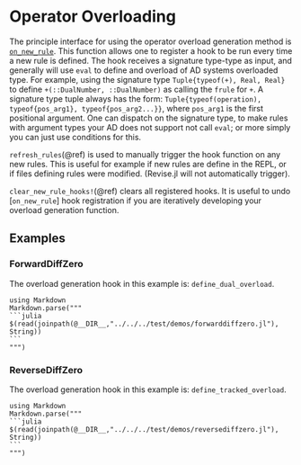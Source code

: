 # Operator Overloading

The principle interface for using the operator overload generation method is [`on_new_rule`](@ref).
This function allows one to register a hook to be run every time a new rule is defined.
The hook receives a signature type-type as input, and generally will use `eval` to define
and overload of AD systems overloaded type.
For example, using the signature type `Tuple{typeof(+), Real, Real}` to define 
`+(::DualNumber, ::DualNumber)` as calling the `frule` for `+`.
A signature type tuple always has the form:
`Tuple{typeof(operation), typeof{pos_arg1}, typeof{pos_arg2...}}`, where `pos_arg1` is the
first positional argument.
One can dispatch on the signature type, to make rules with argument types your AD does not support not call `eval`;
or more simply you can just use conditions for this.

`refresh_rules`(@ref) is used to manually trigger the hook function on any new rules.
This is useful for example if new rules are define in the REPL, or if files defining rules were modified.
(Revise.jl will not automatically trigger).

`clear_new_rule_hooks!`(@ref) clears all registered hooks.
It is useful to undo [`on_new_rule`] hook registration if you are iteratively developing your overload generation function.

## Examples

### ForwardDiffZero
The overload generation hook in this example is: `define_dual_overload`.

````@eval
using Markdown
Markdown.parse("""
```julia
$(read(joinpath(@__DIR__,"../../../test/demos/forwarddiffzero.jl"), String))
```
""")
````

### ReverseDiffZero
The overload generation hook in this example is: `define_tracked_overload`.

````@eval
using Markdown
Markdown.parse("""
```julia
$(read(joinpath(@__DIR__,"../../../test/demos/reversediffzero.jl"), String))
```
""")
````

